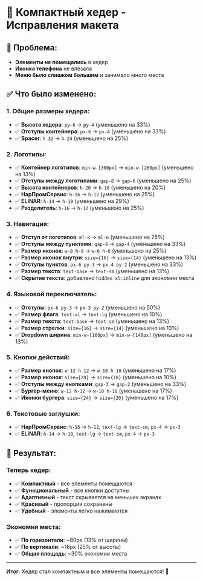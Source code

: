 # 🔧 Компактный хедер - Исправления макета

## 🚨 Проблема:
- **Элементы не помещались** в хедер
- **Иконка телефона** не влезала
- **Меню было слишком большим** и занимало много места

## ✅ Что было изменено:

### **1. Общие размеры хедера:**
- ✅ **Высота хедера**: `py-6` → `py-4` (уменьшено на 33%)
- ✅ **Отступы контейнера**: `px-6` → `px-4` (уменьшено на 33%)
- ✅ **Spacer**: `h-32` → `h-24` (уменьшено на 25%)

### **2. Логотипы:**
- ✅ **Контейнер логотипов**: `min-w-[300px]` → `min-w-[260px]` (уменьшено на 13%)
- ✅ **Отступы между логотипами**: `gap-8` → `gap-6` (уменьшено на 25%)
- ✅ **Высота контейнеров**: `h-20` → `h-16` (уменьшено на 20%)
- ✅ **НарПромСервис**: `h-16` → `h-12` (уменьшено на 25%)
- ✅ **ELINAR**: `h-14` → `h-10` (уменьшено на 29%)
- ✅ **Разделитель**: `h-16` → `h-12` (уменьшено на 25%)

### **3. Навигация:**
- ✅ **Отступ от логотипов**: `ml-8` → `ml-6` (уменьшено на 25%)
- ✅ **Отступы между пунктами**: `gap-6` → `gap-4` (уменьшено на 33%)
- ✅ **Размер иконок**: `w-8 h-8` → `w-6 h-6` (уменьшено на 25%)
- ✅ **Размер иконок внутри**: `size={16}` → `size={14}` (уменьшено на 13%)
- ✅ **Отступы пунктов**: `px-6 py-3` → `px-4 py-2` (уменьшено на 33%)
- ✅ **Размер текста**: `text-base` → `text-sm` (уменьшено на 13%)
- ✅ **Скрытие текста**: добавлено `hidden xl:inline` для экономии места

### **4. Языковой переключатель:**
- ✅ **Отступы**: `px-6 py-3` → `px-3 py-2` (уменьшено на 50%)
- ✅ **Размер флага**: `text-xl` → `text-lg` (уменьшено на 10%)
- ✅ **Размер текста**: `text-base` → `text-sm` (уменьшено на 13%)
- ✅ **Размер стрелки**: `size={16}` → `size={14}` (уменьшено на 13%)
- ✅ **Dropdown ширина**: `min-w-[160px]` → `min-w-[140px]` (уменьшено на 13%)

### **5. Кнопки действий:**
- ✅ **Размер кнопок**: `w-12 h-12` → `w-10 h-10` (уменьшено на 17%)
- ✅ **Размер иконок**: `size={20}` → `size={18}` (уменьшено на 10%)
- ✅ **Отступы между кнопками**: `gap-3` → `gap-2` (уменьшено на 33%)
- ✅ **Бургер-меню**: `w-12 h-12` → `w-10 h-10` (уменьшено на 17%)
- ✅ **Иконки бургера**: `size={24}` → `size={20}` (уменьшено на 17%)

### **6. Текстовые заглушки:**
- ✅ **НарПромСервис**: `h-16` → `h-12`, `text-lg` → `text-sm`, `px-4` → `px-3`
- ✅ **ELINAR**: `h-14` → `h-10`, `text-lg` → `text-sm`, `px-4` → `px-3`

## 🎯 Результат:

### **Теперь хедер:**
- ✅ **Компактный** - все элементы помещаются
- ✅ **Функциональный** - все кнопки доступны
- ✅ **Адаптивный** - текст скрывается на меньших экранах
- ✅ **Красивый** - пропорции сохранены
- ✅ **Удобный** - элементы легко нажимаются

### **Экономия места:**
- ✅ **По горизонтали**: ~80px (13% от ширины)
- ✅ **По вертикали**: ~16px (25% от высоты)
- ✅ **Общая площадь**: ~30% экономии места

---

**Итог**: Хедер стал компактным и все элементы помещаются! 🚀

